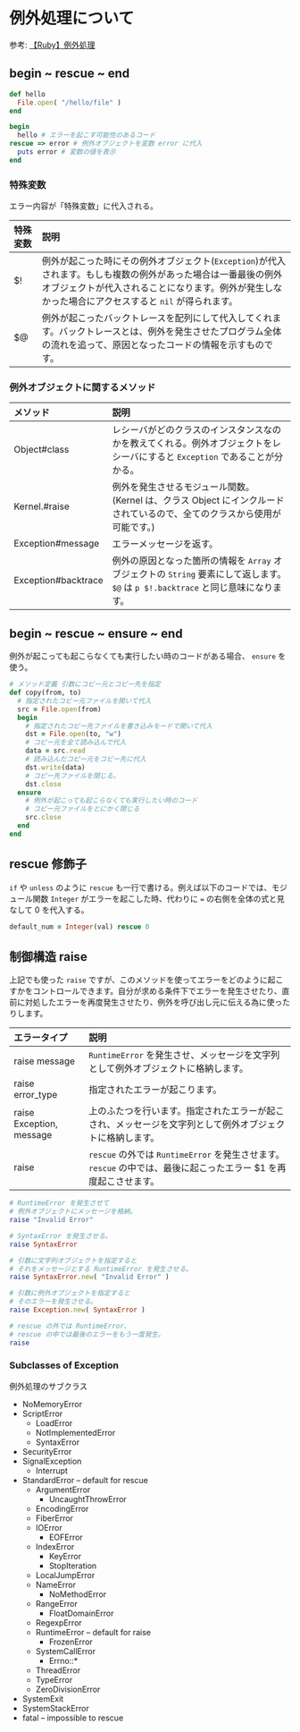 # 例外処理について

参考: [【Ruby】例外処理](https://qiita.com/tsubasakat/items/6825bcefcad26da3471b)

## begin ~ rescue ~ end

```rb
def hello
  File.open( "/hello/file" )
end

begin
  hello # エラーを起こす可能性のあるコード
rescue => error # 例外オブジェクトを変数 error に代入
  puts error # 変数の値を表示
end
```

### 特殊変数

エラー内容が「特殊変数」に代入される。

|特殊変数|説明|
|:-|:-|
|$!|例外が起こった時にその例外オブジェクト(`Exception`)が代入されます。もしも複数の例外があった場合は一番最後の例外オブジェクトが代入されることになります。例外が発生しなかった場合にアクセスすると `nil` が得られます。|
|$@|例外が起こったバックトレースを配列にして代入してくれます。バックトレースとは、例外を発生させたプログラム全体の流れを追って、原因となったコードの情報を示すものです。|

### 例外オブジェクトに関するメソッド

|メソッド|説明|
|:-|:-|
|Object#class|レシーバがどのクラスのインスタンスなのかを教えてくれる。例外オブジェクトをレシーバにすると `Exception` であることが分かる。|
|Kernel.#raise|例外を発生させるモジュール関数。 (Kernel は、クラス Object にインクルードされているので、全てのクラスから使用が可能です。)|
|Exception#message|エラーメッセージを返す。|
|Exception#backtrace|例外の原因となった箇所の情報を `Array` オブジェクトの `String` 要素にして返します。 `$@` は `p $!.backtrace` と同じ意味になります。|

## begin ~ rescue ~ ensure ~ end

例外が起こっても起こらなくても実行したい時のコードがある場合、 `ensure` を使う。

```rb
# メソッド定義 引数にコピー元とコピー先を指定
def copy(from, to)
  # 指定されたコピー元ファイルを開いて代入
  src = File.open(from)
  begin
    # 指定されたコピー先ファイルを書き込みモードで開いて代入
    dst = File.open(to, "w")
    # コピー元を全て読み込んで代入
    data = src.read
    # 読み込んだコピー元をコピー先に代入
    dst.write(data)
    # コピー先ファイルを閉じる。
    dst.close
  ensure
    # 例外が起こっても起こらなくても実行したい時のコード
    # コピー元ファイルをとにかく閉じる
    src.close
  end
end
```

## rescue 修飾子

`if` や `unless` のように `rescue` も一行で書ける。例えば以下のコードでは、モジュール関数 `Integer` がエラーを起こした時、代わりに `=` の右側を全体の式と見なして 0 を代入する。

```rb
default_num = Integer(val) rescue 0
```

## 制御構造 raise

上記でも使った `raise` ですが、このメソッドを使ってエラーをどのように起こすかをコントロールできます。自分が求める条件下でエラーを発生させたり、直前に対処したエラーを再度発生させたり、例外を呼び出し元に伝える為に使ったりします。

|エラータイプ|説明|
|:-|:-|
|raise message| `RuntimeError` を発生させ、メッセージを文字列として例外オブジェクトに格納します。|
|raise error_type|指定されたエラーが起こります。|
|raise Exception, message|上のふたつを行います。指定されたエラーが起こされ、メッセージを文字列として例外オブジェクトに格納します。|
|raise| `rescue` の外では `RuntimeError` を発生させます。 `rescue` の中では、最後に起こったエラー $1 を再度起こさせます。|

```rb
# RuntimeError を発生させて
# 例外オブジェクトにメッセージを格納。
raise "Invalid Error"

# SyntaxError を発生させる。
raise SyntaxError

# 引数に文字列オブジェクトを指定すると
# それをメッセージとする RuntimeError を発生させる。
raise SyntaxError.new( "Invalid Error" )

# 引数に例外オブジェクトを指定すると
# そのエラーを発生させる。
raise Exception.new( SyntaxError )

# rescue の外では RuntimeError、
# rescue の中では最後のエラーをもう一度発生。
raise
```

### Subclasses of Exception

例外処理のサブクラス

- NoMemoryError
- ScriptError
  - LoadError
  - NotImplementedError
  - SyntaxError
- SecurityError
- SignalException
  - Interrupt
- StandardError – default for rescue
  - ArgumentError
    - UncaughtThrowError
  - EncodingError
  - FiberError
  - IOError
    - EOFError
  - IndexError
    - KeyError
    - StopIteration
  - LocalJumpError
  - NameError
    - NoMethodError
  - RangeError
    - FloatDomainError
  - RegexpError
  - RuntimeError – default for raise
    - FrozenError
  - SystemCallError
    - Errno::*
  - ThreadError
  - TypeError
  - ZeroDivisionError
- SystemExit
- SystemStackError
- fatal – impossible to rescue
